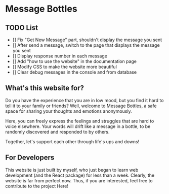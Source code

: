 # Message Bottles

## TODO List

- [] Fix "Get New Message" part, shouldn't display the message you sent
- [] After send a message, switch to the page that displays the message you sent
- [] Display response number in each message
- [] Add "how to use the website" in the documentation page
- [] Modify CSS to make the website more beautiful
- [] Clear debug messages in the console and from database

## What's this website for?

Do you have the experience that you are in low mood, but you find it hard to tell it to your family or friends? Well, welcome to Message Bottles, a safe space for sharing your thoughts and emotions anonymously.

Here, you can freely express the feelings and struggles that are hard to voice elsewhere. Your words will drift like a message in a bottle, to be randomly discovered and responded to by others.

Together, let's support each other through life's ups and downs!

## For Developers

This website is just built by myself, who just began to learn web development (and the React package) for less than a week. Clearly, the website is far from perfect now. Thus, if you are interested, feel free to contribute to the project Here!
